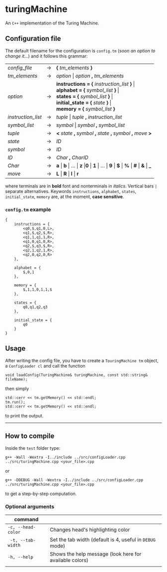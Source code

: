 # turingMachine

An `C++` implementation of the Turing Machine.

## Configuration file

The default filename for the configuration is `config.tm` (_soon an option to change it..._) and it follows this grammar:

|                    |               |                                                                                                                                                                                                                              |
| ------------------ | ------------- | ---------------------------------------------------------------------------------------------------------------------------------------------------------------------------------------------------------------------------- |
| _config_file_      | $\rightarrow$ | **{** _tm_elements_ **}**                                                                                                                                                                                                    |
| _tm_elements_      | $\rightarrow$ | _option_ \| _option_ **,** _tm_elements_                                                                                                                                                                                     |
| _option_           | $\rightarrow$ | **instructions = {** _instruction_list_ **}** \|<br/> **alphabet = {** _symbol_list_ **}** \|<br/> **states = {** _symbol_list_ **}** \|<br/> **initial_state = {** _state_ **}** \|<br/> **memory = {** _symbol_list_ **}** |
| _instruction_list_ | $\rightarrow$ | _tuple_ \| _tuple_ __,__ _instruction_list_                                                                                                                                                                                  |
| _symbol_list_      | $\rightarrow$ | _symbol_ \| _symbol_ __,__ _symbol_list_                                                                                                                                                                                     |
| _tuple_            | $\rightarrow$ | __<__ _state_ __,__ _symbol_ __,__ _state_ __,__ _symbol_ __,__ _move_ __>__                                                                                                                                                 |
| _state_            | $\rightarrow$ | _ID_                                                                                                                                                                                                                         |
| _symbol_           | $\rightarrow$ | _ID_                                                                                                                                                                                                                         |
| _ID_               | $\rightarrow$ | _Char_ __,__ _CharID_                                                                                                                                                                                                        |
| _Char_             | $\rightarrow$ | __a__ \| __b__ \| $\ldots$ \| __z__ \|__0__ \| __1__ \| $\ldots$ \| __9__ \| __$__ \| __%__ \| __#__ \| __&__ \| __\___                                                                                                      |
| _move_             | $\rightarrow$ | __L__ \| __R__ \| __l__ \| __r__                                                                                                                                                                                             |

where terminals are in __bold__ font and nonterminals in _italics_. Vertical bars `|` separate alternatives. 
Keywords `instructions`, `alphabet`, `states`, `initial_state`, `memory` are, at the moment, __case sensitive__. 

### `config.tm` example
```
{
	instructions = {		
		<q0,$,q1,0,L>,
		<q1,$,q2,$,R>,
		<q1,1,q1,1,R>,
		<q1,0,q1,0,R>,
		<q2,$,q3,$,R>,
		<q2,1,q2,1,R>,
		<q2,0,q2,0,R>
	},

	alphabet = {
		$,0,1
	},

	memory = {
		$,1,1,0,1,1,$
	},

	states = {
		q0,q1,q2,q3
	},

	initial_state = {
		q0
	}
}
```

## Usage
After writing the config file, you have to create a `TouringMachine tm` object, a `ConfigLoader cl` and call the function 
```
void loadConfig(TuringMachine& turingMachine, const std::string& fileName);
``` 
then simply 
```
std::cerr << tm.getMemory() << std::endl;
tm.run();
std::cerr << tm.getMemory() << std::endl;
```
 to print the output.


---

## How to compile
Inside the `test` folder type:
```
g++ -Wall -Wextra -I../include ../src/configLoader.cpp ../src/turingMachine.cpp <your_file>.cpp
```
or
```
g++ -DDEBUG -Wall -Wextra -I../include ../src/configLoader.cpp ../src/turingMachine.cpp <your_file>.cpp
```
to get a step-by-step computation.

### Optional arguments

| command            |                                                          |
| ------------------ | -------------------------------------------------------- |
| `-c, --head-color` | Changes head's highlighting color                        |
| ` -t, --tab-width` | Set the tab width (default is 4, useful in `DEBUG` mode) |
| `-h, --help`       | Shows the help message (look here for available colors)  |
|                    |                                                          |